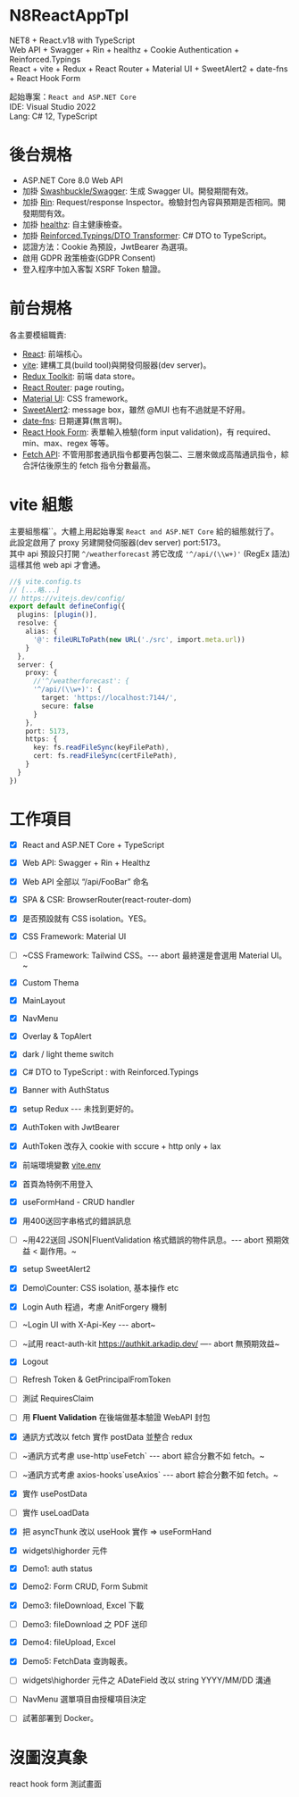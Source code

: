 # N8ReactAppTpl
 NET8 + React.v18 with TypeScript    
 Web API + Swagger + Rin + healthz + Cookie Authentication + Reinforced.Typings   
 React + vite + Redux + React Router + Material UI + SweetAlert2 + date-fns + React Hook Form   

 起始專案：`React and ASP.NET Core`   
 IDE: Visual Studio 2022   
 Lang: C# 12, TypeScript   
 
# 後台規格
* ASP.NET Core 8.0 Web API
* 加掛 [Swashbuckle/Swagger](https://learn.microsoft.com/zh-tw/aspnet/core/tutorials/getting-started-with-swashbuckle?view=aspnetcore-8.0&tabs=visual-studio): 生成 Swagger UI。開發期間有效。
* 加掛 [Rin](https://github.com/mayuki/Rin): Request/response Inspector。檢驗封包內容與預期是否相同。開發期間有效。
* 加掛 [healthz](https://learn.microsoft.com/zh-tw/aspnet/core/host-and-deploy/health-checks?view=aspnetcore-8.0): 自主健康檢查。
* 加掛 [Reinforced.Typings/DTO Transformer](https://github.com/reinforced/Reinforced.Typings): C# DTO to TypeScript。
* 認證方法：Cookie 為預設，JwtBearer 為選項。 
* 啟用 GDPR 政策檢查(GDPR Consent)
* 登入程序中加入客製 XSRF Token 驗證。

# 前台規格
 各主要模組職責:
* [React](https://react.dev/reference/react): 前端核心。
* [vite](https://vitejs.dev/guide/): 建構工具(build tool)與開發伺服器(dev server)。
* [Redux Toolkit](https://redux-toolkit.js.org/): 前端 data store。
* [React Router](https://reactrouter.com/en/main/start/tutorial): page routing。
* [Material UI](https://mui.com/core/): CSS framework。
* [SweetAlert2](https://sweetalert2.github.io/): message box，雖然 @MUI 也有不過就是不好用。
* [date-fns](https://date-fns.org/): 日期運算(無言啊)。
* [React Hook Form](https://react-hook-form.com/): 表單輸入檢驗(form input validation)，有 required、min、max、regex 等等。
* [Fetch API](https://developer.mozilla.org/zh-TW/docs/Web/API/Fetch_API/Using_Fetch): 不管用那套通訊指令都要再包裝二、三層來做成高階通訊指令，綜合評估後原生的 fetch 指令分數最高。

# vite 組態
主要組態檔``。大體上用起始專案 `React and ASP.NET Core` 給的組態就行了。   
此設定啟用了 proxy 另建開發伺服器(dev server) port:5173。  
其中 api 預設只打開 `^/weatherforecast` 將它改成 `'^/api/(\\w+)'` (RegEx 語法)這樣其他 web api 才會通。

```TypeScript
//§ vite.config.ts
// [...略...]
// https://vitejs.dev/config/
export default defineConfig({
  plugins: [plugin()],
  resolve: {
    alias: {
      '@': fileURLToPath(new URL('./src', import.meta.url))
    }
  },
  server: {
    proxy: {
      //'^/weatherforecast': {
      '^/api/(\\w+)': {
        target: 'https://localhost:7144/',
        secure: false
      }
    },
    port: 5173,
    https: {
      key: fs.readFileSync(keyFilePath),
      cert: fs.readFileSync(certFilePath),
    }
  }
})
```

# 工作項目
- [x]  React and ASP.NET Core + TypeScript
- [x]  Web API: Swagger + Rin + Healthz
- [x]  Web API 全部以 “/api/FooBar” 命名
- [x]  SPA & CSR: BrowserRouter(react-router-dom)
- [x]  是否預設就有 CSS isolation。YES。
- [x]  CSS Framework: Material UI
- [ ]  ~CSS Framework: Tailwind CSS。--- abort 最終還是會選用 Material UI。~
- [x]  Custom Thema
- [x]  MainLayout
- [x]  NavMenu
- [x]  Overlay & TopAlert
- [x]  dark / light theme switch
- [x]  C# DTO to TypeScript : with Reinforced.Typings
- [x]  Banner with AuthStatus
- [x]  setup Redux --- 未找到更好的。
- [x]  AuthToken with JwtBearer
- [x]  AuthToken 改存入 cookie with sccure + http only + lax
- [x]  前端環境變數 [vite.env](https://vitejs.dev/guide/env-and-mode)
- [x]  首頁為特例不用登入
- [x]  useFormHand - CRUD handler
- [x]  用400送回字串格式的錯誤訊息
- [ ]  ~用422送回 JSON|FluentValidation 格式錯誤的物件訊息。--- abort 預期效益 < 副作用。~
- [x]  setup SweetAlert2
- [x]  Demo\Counter: CSS isolation, 基本操作 etc 
- [x]  Login Auth 程過，考慮 AnitForgery 機制
- [ ]  ~Login UI with X-Api-Key --- abort~
- [ ]  ~試用 react-auth-kit https://authkit.arkadip.dev/ —- abort 無預期效益~
- [x]  Logout
- [ ]  Refresh Token & GetPrincipalFromToken
- [ ]  測試 RequiresClaim
- [ ]  用 **Fluent Validation** 在後端做基本驗證 WebAPI 封包
- [x]  通訊方式改以 fetch 實作 postData 並整合 redux
- [ ]  ~通訊方式考慮 use-http\`useFetch` --- abort 綜合分數不如 fetch。~
- [ ]  ~通訊方式考慮 axios-hooks\`useAxios` --- abort 綜合分數不如 fetch。~
- [x]  實作 usePostData
- [ ]  實作 useLoadData
- [x]  把 asyncThunk 改以 useHook 實作 => useFormHand
- [x]  widgets\highorder 元件
- [x]  Demo1: auth status
- [x]  Demo2: Form CRUD, Form Submit
- [x]  Demo3: fileDownload, Excel 下載
- [ ]  Demo3: fileDownload 之 PDF 送印
- [x]  Demo4: fileUpload, Excel
- [x]  Demo5: FetchData 查詢報表。
- [ ]  widgets\highorder 元件之 ADateField 改以 string YYYY/MM/DD 溝通
- [ ]  NavMenu 選單項目由授權項目決定
- [ ]  試著部署到 Docker。


# 沒圖沒真象
react hook form 測試畫面
